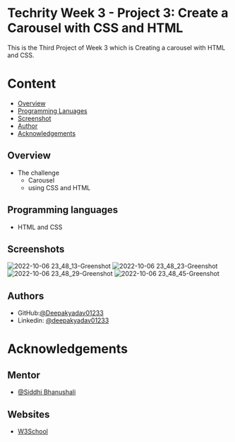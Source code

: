 
# Techrity Week 3 - Project 3: Create a Carousel with CSS and HTML
This is the Third Project of Week 3 which is Creating a carousel with HTML and CSS.

# Content
- [Overview](#Overview)
- [Programming Lanuages](#Programming-languages)
- [Screenshot](#Screenshots)
- [Author](#Authors)
- [Acknowledgements](#acknowledgements)

## Overview
- The challenge
    - Carousel
    - using CSS and HTML
## Programming languages
- HTML and CSS
## Screenshots
![2022-10-06 23_48_13-Greenshot](https://user-images.githubusercontent.com/108972310/194389904-953abb3f-cb2c-41cc-a81b-f43ae27adc8b.png)
![2022-10-06 23_48_23-Greenshot](https://user-images.githubusercontent.com/108972310/194389911-ed0e3e50-cfac-41a1-add0-3f535b05af4b.png)
![2022-10-06 23_48_29-Greenshot](https://user-images.githubusercontent.com/108972310/194389915-03451319-0b88-46f6-817b-a3ca6c35627a.png)
![2022-10-06 23_48_45-Greenshot](https://user-images.githubusercontent.com/108972310/194389917-f6ed9573-0c6c-407e-9d73-1259dd46604f.png)


## Authors

- GitHub:[@Deepakyadav01233](https://github.com/Deepakydv01233)
- Linkedin: [@deepakyadav01233](https://www.linkedin.com/in/deepakyadav01233/)

# Acknowledgements
## Mentor
- [@Siddhi Bhanushali](https://github.com/siddhi-244)
## Websites
- [W3School](https://www.w3schools.com/)
